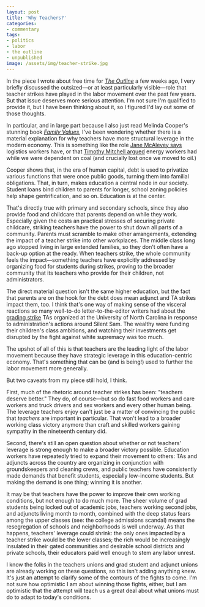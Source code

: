 ```yaml
---
layout: post
title: 'Why Teachers?'
categories:
- commentary
tags:
- politics
- labor
- the outline
- unpublished
image: /assets/img/teacher-strike.jpg
---
```


In the piece I wrote about free time for [_The Outline_](https://theoutline.com/post/7050/burnout-generation-more-free-time) a few weeks ago, I very briefly discussed the outsized—or at least particularly visible—role that teacher strikes have played in the labor movement over the past few years. But that issue deserves more serious attention. I'm not sure I'm qualified to provide it, but I have been thinking about it, so I figured I'd lay out some of those thoughts.

In particular, and in large part because I also just read Melinda Cooper's stunning book [_Family Values_](https://mitpress.mit.edu/books/family-values), I've been wondering whether there is a material explanation for why teachers have more structural leverage in the modern economy. This is something like the role [Jane McAlevey says](https://www.dissentmagazine.org/blog/belabored-podcast-115-organizing-power-jane-mcalevey) logistics workers have, or that [Timothy Mitchell argued](https://www.versobooks.com/books/1020-carbon-democracy) energy workers had while we were dependent on coal (and crucially lost once we moved to oil.)

Cooper shows that, in the era of human capital, debt is used to privatize various functions that were once public goods, turning them into familial obligations. That, in turn, makes education a central node in our society. Student loans bind children to parents for longer, school zoning policies help shape gentrification, and so on. Education is at the center.

That's directly true with primary and secondary schools, since they also provide food and childcare that parents depend on while they work. Especially given the costs an practical stresses of securing private childcare, striking teachers have the power to shut down all parts of a community. Parents must scramble to make other arrangements, extending the impact of a teacher strike into other workplaces. The middle class long ago stopped living in large extended families, so they don't often have a back-up option at the ready. When teachers strike, the whole community feels the impact—something teachers have explicitly addressed by organizing food for students during strikes, proving to the broader community that its teachers who provide for their children, not administrators.

The direct material question isn't the same higher education, but the fact that parents are on the hook for the debt does mean adjunct and TA strikes impact them, too. I think that's one way of making sense of the visceral reactions so many well-to-do letter-to-the-editor writers had about the [grading strike](https://www.newsobserver.com/news/local/article222784035.html) TAs organized at the University of North Carolina in response to administration's actions around Silent Sam. The wealthy were funding their children's class ambitions, and watching their investments get disrupted by the fight against white supremacy was too much.

The upshot of all of this is that teachers are the leading light of the labor movement because they have strategic leverage in this education-centric economy. That's something that can be (and is being!) used to further the labor movement more generally.

But two caveats from my piece still hold, I think.

First, much of the rhetoric around teacher strikes has been: "teachers deserve better." They do, of course—but so do fast food workers and care workers and truck drivers and sex workers and every other human being. The leverage teachers enjoy can't just be a matter of convincing the public that _teachers_ are important in particular. That won't lead to a broader working class victory anymore than craft and skilled workers gaining sympathy in the nineteenth century did.

Second, there's still an open question about whether or not teachers' leverage is strong enough to make a broader victory possible. Education workers have repeatedly tried to expand their movement to others: TAs and adjuncts across the country are organizing in conjunction with groundskeepers and cleaning crews, and public teachers have consistently made demands that benefit students, especially low-income students. But making the demand is one thing; winning it is another.

It may be that teachers have the power to improve their own working conditions, but not enough to do much more. The sheer volume of grad students being locked out of academic jobs, teachers working second jobs, and adjuncts living month to month, combined with the deep status fears among the upper classes (see: the college admissions scandal) means the resegregation of schools and neighborhoods is well underway. As that happens, teachers' leverage could shrink: the only ones impacted by a teacher strike would be the lower classes; the rich would be increasingly insulated in their gated communities and desirable school districts and private schools, their educators paid well enough to stem any labor unrest.

I know the folks in the teachers unions and grad student and adjunct unions are already working on these questions, so this isn't adding anything knew. It's just an attempt to clarify some of the contours of the fights to come. I'm not sure how optimistic I am about winning those fights, either, but I am optimistic that the attempt will teach us a great deal about what unions must do to adapt to today's conditions.

